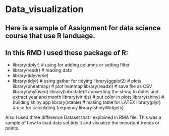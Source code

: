 # Data_visualization
## Here is a sample of Assignment for data science course that use R landuage. 
## In this RMD I used these package of R:
* library(dplyr)     # using for adding columns or setting filter
* library(readr)     # reading data
* library(tidyverse) 
* library(tidyr)    # using gather for tidying
library(ggplot2)  # plots
library(pheatmap) # plot heatmap
library(readxl)   # save file as CSV
library(phyloseq)
library(lubridate)# converting the string to dates and extract year and month
library(viridis)  # put color in plots
library(shiny)    # building shiny app
library(xtable)   # making table for LATEX
library(plyr)     # use for calculating frequency
library(shinyWidgets)

Also I used three difference Dataset that I explained in RMA file. This was a sample of how to load data set,tidy it and visualize the important trends or points.
